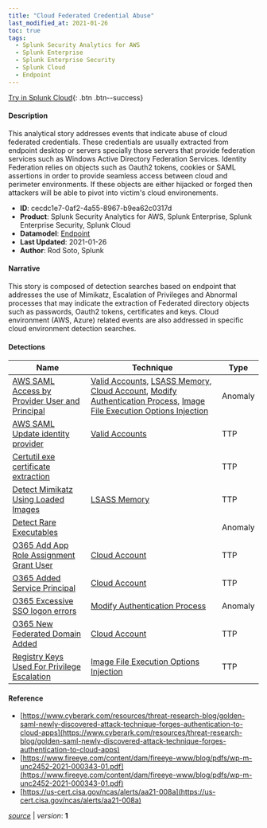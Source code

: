 ```yaml
---
title: "Cloud Federated Credential Abuse"
last_modified_at: 2021-01-26
toc: true
tags:
  - Splunk Security Analytics for AWS
  - Splunk Enterprise
  - Splunk Enterprise Security
  - Splunk Cloud
  - Endpoint
---
```


[Try in Splunk Cloud](#https://www.splunk.com/en_us/software/splunk-cloud-platform.html){: .btn .btn--success}

#### Description

This analytical story addresses events that indicate abuse of cloud federated credentials. These credentials are usually extracted from endpoint desktop or servers specially those servers that provide federation services such as Windows Active Directory Federation Services. Identity Federation relies on objects such as Oauth2 tokens, cookies or SAML assertions in order to provide seamless access between cloud and perimeter environments. If these objects are either hijacked or forged then attackers will be able to pivot into victim's cloud environements.

- **ID**: cecdc1e7-0af2-4a55-8967-b9ea62c0317d
- **Product**: Splunk Security Analytics for AWS, Splunk Enterprise, Splunk Enterprise Security, Splunk Cloud
- **Datamodel**: [Endpoint](https://docs.splunk.com/Documentation/CIM/latest/User/Endpoint)
- **Last Updated**: 2021-01-26
- **Author**: Rod Soto, Splunk

#### Narrative

This story is composed of detection searches based on endpoint that addresses the use of Mimikatz, Escalation of Privileges and Abnormal processes that may indicate the extraction of Federated directory objects such as passwords, Oauth2 tokens, certificates and keys. Cloud environment (AWS, Azure) related events are also addressed in specific cloud environment detection searches.

#### Detections

| Name        | Technique   | Type         |
| ----------- | ----------- |--------------|
| [AWS SAML Access by Provider User and Principal](/cloud/aws_saml_access_by_provider_user_and_principal/) | [Valid Accounts](/tags/#valid-accounts), [LSASS Memory](/tags/#lsass-memory), [Cloud Account](/tags/#cloud-account), [Modify Authentication Process](/tags/#modify-authentication-process), [Image File Execution Options Injection](/tags/#image-file-execution-options-injection) | Anomaly |
| [AWS SAML Update identity provider](/cloud/aws_saml_update_identity_provider/) | [Valid Accounts](/tags/#valid-accounts) | TTP |
| [Certutil exe certificate extraction](/endpoint/certutil_exe_certificate_extraction/) |  | TTP |
| [Detect Mimikatz Using Loaded Images](/endpoint/detect_mimikatz_using_loaded_images/) | [LSASS Memory](/tags/#lsass-memory) | TTP |
| [Detect Rare Executables](/endpoint/detect_rare_executables/) |  | Anomaly |
| [O365 Add App Role Assignment Grant User](/cloud/o365_add_app_role_assignment_grant_user/) | [Cloud Account](/tags/#cloud-account) | TTP |
| [O365 Added Service Principal](/cloud/o365_added_service_principal/) | [Cloud Account](/tags/#cloud-account) | TTP |
| [O365 Excessive SSO logon errors](/cloud/o365_excessive_sso_logon_errors/) | [Modify Authentication Process](/tags/#modify-authentication-process) | Anomaly |
| [O365 New Federated Domain Added](/cloud/o365_new_federated_domain_added/) | [Cloud Account](/tags/#cloud-account) | TTP |
| [Registry Keys Used For Privilege Escalation](/endpoint/registry_keys_used_for_privilege_escalation/) | [Image File Execution Options Injection](/tags/#image-file-execution-options-injection) | TTP |

#### Reference

* [https://www.cyberark.com/resources/threat-research-blog/golden-saml-newly-discovered-attack-technique-forges-authentication-to-cloud-apps](https://www.cyberark.com/resources/threat-research-blog/golden-saml-newly-discovered-attack-technique-forges-authentication-to-cloud-apps)
* [https://www.fireeye.com/content/dam/fireeye-www/blog/pdfs/wp-m-unc2452-2021-000343-01.pdf](https://www.fireeye.com/content/dam/fireeye-www/blog/pdfs/wp-m-unc2452-2021-000343-01.pdf)
* [https://us-cert.cisa.gov/ncas/alerts/aa21-008a](https://us-cert.cisa.gov/ncas/alerts/aa21-008a)



[*source*](https://github.com/splunk/security_content/tree/develop/stories/cloud_federated_credential_abuse.yml) \| *version*: **1**